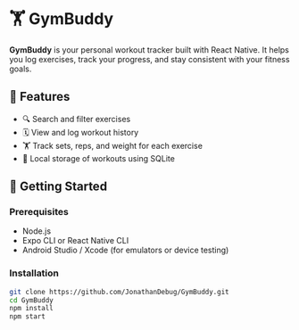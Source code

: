 # 🏋️ GymBuddy

**GymBuddy** is your personal workout tracker built with React Native. It helps you log exercises, track your progress, and stay consistent with your fitness goals.

## 📱 Features

- 🔍 Search and filter exercises
- 🗓️ View and log workout history
- 🏋️ Track sets, reps, and weight for each exercise
- 💾 Local storage of workouts using SQLite


## 🚀 Getting Started

### Prerequisites

- Node.js
- Expo CLI or React Native CLI
- Android Studio / Xcode (for emulators or device testing)

### Installation

```bash
git clone https://github.com/JonathanDebug/GymBuddy.git
cd GymBuddy
npm install
npm start
